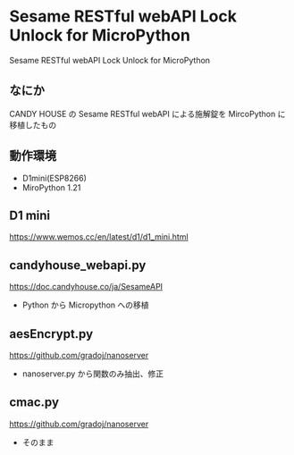 # Sesame RESTful webAPI Lock Unlock for MicroPython
Sesame RESTful webAPI Lock Unlock for MicroPython

## なにか
CANDY HOUSE の Sesame RESTful webAPI による施解錠を MircoPython に移植したもの

## 動作環境
* D1mini(ESP8266)
* MiroPython 1.21

## D1 mini
https://www.wemos.cc/en/latest/d1/d1_mini.html

## candyhouse_webapi.py
https://doc.candyhouse.co/ja/SesameAPI
* Python から Micropython への移植

## aesEncrypt.py
https://github.com/gradoj/nanoserver
* nanoserver.py から関数のみ抽出、修正

## cmac.py
https://github.com/gradoj/nanoserver
* そのまま
